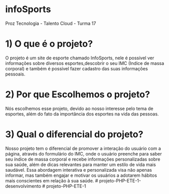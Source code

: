 # infoSports
Proz Tecnologia - Talento Cloud - Turma 17

# 1) O que é o projeto?

O projeto é um site de esporte chamado InfoSports, nele é possível ver informações sobre diversos esportes,descobrir o seu 
IMC (Indice de massa corporal) e também é possível fazer cadastro das suas informações pessoais.

# 2) Por que Escolhemos o projeto?

Nós escolhemos esse projeto, devido ao nosso interesse pelo tema de esportes, além do fato da importância dos esportes na vida das pessoas.

# 3) Qual o diferencial do projeto?

Nosso projeto tem o diferencial de promover a interação do usuário com a página, através do formulário do IMC, onde o usuário preenche 
para saber seu índice de massa corporal e recebe informações personalizadas sobre sua saúde, além de dicas relevantes para manter
um estilo de vida mais saudável. Essa abordagem interativa e personalizada visa não apenas informar, mas também engajar e motivar 
os usuários a adotarem hábitos mais conscientes em relação à sua saúde.
#   p r o j e t o - P H P - E T E - 1 - d e s e n v o l v i m e n t o  
 # projeto-PHP-ETE-1
